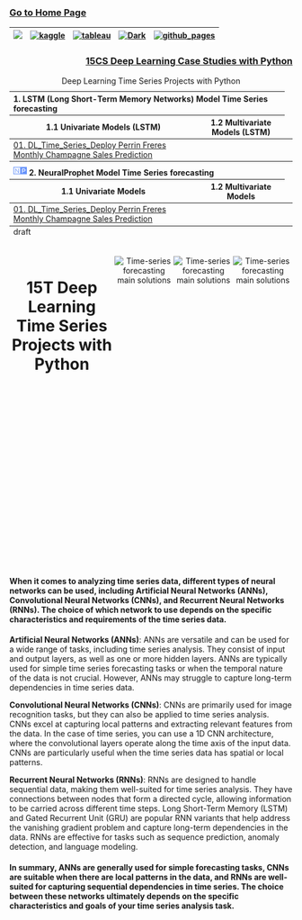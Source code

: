 ### [Go to Home Page](https://github.com/celik-muhammed)

<div align="center">
  
| [![](https://img.shields.io/badge/linkedin-%230077B5.svg?&style=for-the-badge&logo=linkedin&logoColor=white)][Linkedin] | [<img src="https://www.kaggle.com/static/images/site-logo.svg" alt="kaggle" height="28.5"/>][kaggle] | [<img src="https://www.tableau.com/sites/default/files/2021-05/tableau_rgb_500x104.png" alt="tableau" height="50"/>][tableau] | [<picture><source media="(prefers-color-scheme: dark)" srcset="https://theme.zdassets.com/theme_assets/224203/4a55138e21ad44a9c72c8295181c79fe938a2ae6.svg" alt="kaggle" height="26"><img alt="Dark" src="https://cdn-static-1.medium.com/sites/medium.com/about/images/Medium-Logo-Black-RGB-1.svg" alt="kaggle" height="26"></picture>][medium] | [<img src="https://user-images.githubusercontent.com/94930605/160260064-ff3aa908-cbfd-4350-ab28-a26a0b7a1819.png" alt="github_pages" height="28.5"/>][github_pages] |
|:-:|:-:|:-:|:-:|:-:|
<!-- CHANGE-05 .../myname/ myname yerine profil user name yaz -->
[Linkedin]: https://www.linkedin.com/in/çelik-muhammed/ "LinkedIn"
[kaggle]: https://www.kaggle.com/clkmuhammed "Kaggle Page"
[tableau]: https://public.tableau.com/app/profile/celikmuhammed "Tableau Page"
[medium]: https://celik-muhammed.medium.com/ "Medium Page"
[github_pages]: https://celik-muhammed.github.io/ "GitHub Pages"
</div>


<h3 align='right'>
  
[15CS Deep Learning Case Studies with Python](https://github.com/celik-muhammed/15CS-Deep-Learning-Case-Studies-with-Python/blob/master/README.md)
</h3>


<table align="center">
    <caption><div align='center'>Deep Learning Time Series Projects with Python</div></caption>
<thead align='left'><tr><th colspan=2>1. LSTM (Long Short-Term Memory Networks) Model Time Series forecasting</th></tr></thead>
<thead><tr><th>1.1 Univariate Models (LSTM)</th><th>1.2 Multivariate Models (LSTM)</th></tr></thead>
<tbody>
  <tr>
    <td rowspan="2"><a href="https://github.com/celik-muhammed/DL_Time_Series_Deploy-Perrin-Freres-Monthly-Champagne-Sales-Prediction/blob/master/README.md">01. DL_Time_Series_Deploy Perrin Freres Monthly Champagne Sales Prediction</a></td>
    <td><a href="#"></a></td>
  </tr>
  <tr>
<!--     <td><a href="https://www.kaggle.com/code/clkmuhammed/credit-score-classification-logreg-rf-xgb-deploy/notebook">02. Kaggle: Credit Score Classification</a></td> -->
  </tr>
</tbody>
<thead align='left'><tr><th colspan=2><img src="https://github.com/ourownstory/neural_prophet/blob/main/docs/source/images/np_favicon.png" alt="MLflow" height=24 valign="bottom"> 2. NeuralProphet Model Time Series forecasting</th></tr></thead>
<thead><tr><th>1.1 Univariate Models</th><th>1.2 Multivariate Models</th></tr></thead>
<tbody>
  <tr>
    <td rowspan="2"><a href="https://github.com/celik-muhammed/DL_Time_Series_Deploy-Perrin-Freres-Monthly-Champagne-Sales-Prediction/blob/master/README.md#dl_time_series_deploy-perrin-freres-monthly-champagne-sales-prediction-1">01. DL_Time_Series_Deploy Perrin Freres Monthly Champagne Sales Prediction</a></td>
    <td><a href="#"></a></td>
  </tr>
  <tr>
    <td><a href="#"></a></td>
    <td><a href="#"></a></td>
  </tr>
</tbody>
  
<tfoot>
  <tr><td>draft</td></tr>
</tfoot>
</table>



<br>
<div style="display: flex; justify-content: center; text-align: center;">
  <h1 align=center>15T Deep Learning Time Series Projects with Python</h1>
  <img src="https://i.imgur.com/hHfqnyN.png" alt="Time-series forecasting main solutions" style="height: 350px; width: 80%;">
  <img src="https://i.ibb.co/wzWpmY3/download.png" alt="Time-series forecasting main solutions" style="height: 350px; width: 80%;">
  <img src="https://i.imgur.com/UQLhuJs.gif" alt="Time-series forecasting main solutions" style="height: 550px; width: 80%;">
</div>

<h4>When it comes to analyzing time series data, different types of neural networks can be used, including Artificial Neural Networks (ANNs), Convolutional Neural Networks (CNNs), and Recurrent Neural Networks (RNNs). The choice of which network to use depends on the specific characteristics and requirements of the time series data.</h4>

<p><strong>Artificial Neural Networks (ANNs)</strong>: ANNs are versatile and can be used for a wide range of tasks, including time series analysis. They consist of input and output layers, as well as one or more hidden layers. ANNs are typically used for simple time series forecasting tasks or when the temporal nature of the data is not crucial. However, ANNs may struggle to capture long-term dependencies in time series data.</p>

<p><strong>Convolutional Neural Networks (CNNs)</strong>: CNNs are primarily used for image recognition tasks, but they can also be applied to time series analysis. CNNs excel at capturing local patterns and extracting relevant features from the data. In the case of time series, you can use a 1D CNN architecture, where the convolutional layers operate along the time axis of the input data. CNNs are particularly useful when the time series data has spatial or local patterns.</p>

<p><strong>Recurrent Neural Networks (RNNs)</strong>: RNNs are designed to handle sequential data, making them well-suited for time series analysis. They have connections between nodes that form a directed cycle, allowing information to be carried across different time steps. Long Short-Term Memory (LSTM) and Gated Recurrent Unit (GRU) are popular RNN variants that help address the vanishing gradient problem and capture long-term dependencies in the data. RNNs are effective for tasks such as sequence prediction, anomaly detection, and language modeling.</p>

<h4>In summary, ANNs are generally used for simple forecasting tasks, CNNs are suitable when there are local patterns in the data, and RNNs are well-suited for capturing sequential dependencies in time series. The choice between these networks ultimately depends on the specific characteristics and goals of your time series analysis task.</h4>


